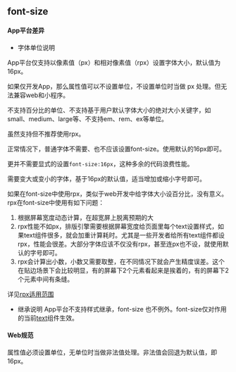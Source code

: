 ## font-size


<!-- CSSJSON.font-size.description -->

<!-- CSSJSON.font-size.syntax -->

<!-- CSSJSON.font-size.values -->

<!-- CSSJSON.font-size.defaultValue -->

<!-- CSSJSON.font-size.unixTags -->

<!-- CSSJSON.font-size.compatibility -->

<!-- CSSJSON.font-size.example -->

#### App平台差异
- 字体单位说明

App平台仅支持以像素值（px）和相对像素值（rpx）设置字体大小，默认值为16px。

如果仅开发App，那么属性值可以不设置单位，不设置单位时当做 px 处理。但无法兼容web和小程序。

不支持百分比的单位、不支持基于用户默认字体大小的绝对大小关键字，如small、medium、large等、不支持em、rem、ex等单位。

虽然支持但不推荐使用rpx。

正常情况下，普通字体不需要、也不应该设置font-size。使用默认的16px即可。

更并不需要显式的设置`font-size:16px`，这种多余的代码浪费性能。

需要变大或变小的字体，基于16px的默认值，适当增加或缩小字号即可。

如果在font-size中使用rpx，类似于web开发中给字体大小设百分比，没有意义。rpx在font-size中使用有如下问题：
1. 根据屏幕宽度动态计算，在超宽屏上脱离预期的大
2. rpx性能不如px，排版引擎需要根据屏幕宽度给页面里每个text设置样式，如果text组件很多，就会加重计算耗时。尤其是一些开发者给所有text组件都设rpx，性能会很差。大部分字体应该不仅没有rpx，甚至连px也不设，就使用默认的字号即可。
3. rpx会计算出小数，小数又需要取整，在不同情况下就会产生精度误差。这个在贴边场景下会比较明显，有的屏幕下2个元素看起来是挨着的，有的屏幕下2个元素中间有条缝。

详见[rpx适用范围](./common/length.md#rpx)

- 继承说明
App平台不支持样式继承，font-size 也不例外。font-size仅对作用的当前[text](../component/text.md)组件生效。


#### Web规范
属性值必须设置单位，无单位时当做非法值处理。非法值会回退为默认值，即16px。

<!-- CSSJSON.font-size.reference -->
